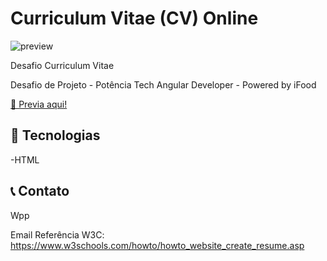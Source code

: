# Curriculum Vitae (CV) Online

![preview](![image](https://user-images.githubusercontent.com/65440846/236571103-da8bd6c3-916c-45a9-ba7d-4f1faede7947.png))

Desafio Curriculum Vitae

Desafio de Projeto - Potência Tech Angular Developer - Powered by iFood 

[🔗 Previa aqui!](https://coach-wiki.github.io/cv/)



## 🔧 Tecnologias

-HTML

## 📞 Contato

Wpp 

Email
Referência W3C: https://www.w3schools.com/howto/howto_website_create_resume.asp
